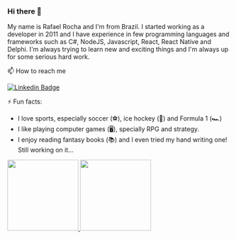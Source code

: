 ### Hi there 👋

My name is Rafael Rocha and I'm from Brazil. I started working as a developer in 2011 and I have experience in few programming languages and frameworks such as C#, NodeJS, Javascript, React, React Native and Delphi. I'm always trying to learn new and exciting things and I'm always up for some serious hard work.


📫 How to reach me

[![Linkedin Badge](https://img.shields.io/badge/-LinkedIn-blue?style=flat-square&logo=Linkedin&logoColor=white&link=https://www.linkedin.com/in/rafaelsrocha/)](https://www.linkedin.com/in/rafaelsrocha/)

⚡ Fun facts: 

- I love sports, especially soccer (⚽️), ice hockey (🏒) and Formula 1 (🏎️)
- I like playing computer games (:desktop_computer:), specially RPG and strategy.
- I enjoy reading fantasy books (📚) and I even tried my hand writing one! Still working on it...

<div align="left">
<a href="https://github.com/rafarocha28">
<img height="160em" src="https://github-readme-stats.vercel.app/api?username=rafarocha28&show_icons=true&theme=monokai&include_all_commits=true&count_private=true"/>
<img height="160em" src="https://github-readme-stats.vercel.app/api/top-langs/?username=rafarocha28&layout=compact&langs_count=10&theme=monokai"/>
</div>
